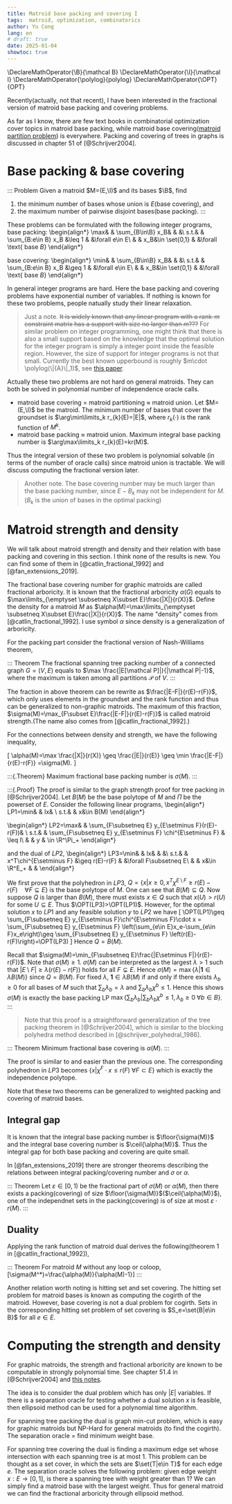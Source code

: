 ```yaml
---
title: Matroid base packing and covering I
tags:  matroid, optimization, combinatorics
author: Yu Cong
lang: en
# draft: true
date: 2025-01-04
showtoc: true
---
```


\DeclareMathOperator{\B}{\mathcal B}
\DeclareMathOperator{\I}{\mathcal I}
\DeclareMathOperator{\polylog}{polylog}
\DeclareMathOperator{\OPT}{OPT}

Recently(actually, not that recent), I have been interested in the fractional version of matroid base packing and covering problems.

As far as I know, there are few text books in combinatorial optimization cover topics in matroid base packing, while matroid base covering([matroid partition problem](https://en.wikipedia.org/wiki/Matroid_partitioning)) is everywhere.
Packing and covering of trees in graphs is discussed in chapter 51 of [@Schrijver2004].

# Base packing & base covering

::: Problem
Given a matroid $M=(E,\I)$ and its bases $\B$, find

1. the minimum number of bases whose union is $E$(base covering), and
2. the maximum number of pairwise disjoint bases(base packing).
:::

These problems can be formulated with the following integer programs,
base packing:
\begin{align*}
\max&   &   \sum_{B\in\B} x_B&            &   &\\
s.t.&   &   \sum_{B:e\in B} x_B &\leq 1   &   &\forall e\in E\\
    &   &              x_B&\in \set{0,1}  &   &\forall \text{ base $B$}
\end{align*}

base covering:
\begin{align*}
\min&   & \sum_{B\in\B} x_B&            &   &\\
s.t.&   & \sum_{B:e\in B} x_B &\geq 1   &   &\forall e\in E\\
    &   &            x_B&\in \set{0,1}  &   &\forall \text{ base $B$}
\end{align*}

In general integer programs are hard. Here the base packing and covering problems have
exponential number of variables. If nothing is known for these two problems, people 
natually study their linear relaxation.

> Just a note. ~~It is widely known that any linear program with a rank-$m$ constraint matrix has a support with size no larger than $m$???~~ For similar problem on integer programming,
> one might think that there is also a small support based on the knowledge that the optimal 
> solution for the integer program is simply a integer point inside the feasible region.
> However, the size of support for integer programs is not that small. Currently the best known 
> upperbound is roughly $m\cdot \polylog(\|{A}\|_1)$, see [this paper](https://drops.dagstuhl.de/storage/00lipics/lipics-vol283-isaac2023/LIPIcs.ISAAC.2023.13/LIPIcs.ISAAC.2023.13.pdf).

Actually these two problems are not hard on general matroids. 
They can both be solved in polynomial number of independence oracle calls.

- matroid base covering = matroid partitioning ≈ matroid union. Let $M=(E,\I)$ be the matroid. The minimum number of bases that cover the groundset is $\arg\min\limits_k r_{k}(E)=|E|$, where $r_{k}(\cdot)$ is the rank function of $M^k$.
- matroid base packing ≈ matroid union. Maximum integral base packing number is $\arg\max\limits_k r_{k}(E)=kr(M)$.

Thus the integral version of these two problem is polynomial solvable (in terms of the number of oracle calls) since matroid union is tractable. We will discuss computing the fractional version later.

> Another note. The base covering number may be much larger than the base packing number, since $E-B_k$ may not be independent for $M$. ($B_k$ is the union of bases in the optimal packing)

# Matroid strength and density

We will talk about matroid strength and density and their relation with base packing and covering in this section. 
I think none of the results is new. You can find some of them in [@catlin_fractional_1992] and [@fan_extensions_2019].

The fractional base covering number for graphic matroids are called fractional arboricity. It is known that the fractional arboricity $\alpha(G)$ equals to $\max\limits_{\emptyset \subsetneq X\subset E}\frac{|X|}{r(X)}$. Define the density for a matroid $M$ as $\alpha(M)=\max\limits_{\emptyset \subsetneq X\subset E}\frac{|X|}{r(X)}$. The name "density" comes from [@catlin_fractional_1992]. I use symbol $\alpha$ since density is a generalization of arboricity.

For the packing part consider the fractional version of Nash-Williams theorem,

::: Theorem
The fractional spanning tree packing number of a connected graph $G=(V,E)$ equals to $\max \frac{|E[\mathcal P]|}{|\mathcal P|-1}$, where the maximum is taken among all partitions $\mathcal P$ of $V$.
:::

The fraction in above theorem can be rewrite as $\frac{|E-F|}{r(E)-r(F)}$, which only uses elements in the groundset and the rank function and thus can be generalized to non-graphic matroids. The maximum of this fraction, $\sigma(M)=\max_{F\subset E}\frac{|E-F|}{r(E)-r(F)}$ is called matroid strength.(The name also comes from [@catlin_fractional_1992].)

For the connections between density and strength, we have the following inequality,

\[
\alpha(M)=\max \frac{|X|}{r(X)} \geq \frac{|E|}{r(E)} \geq \min \frac{|E-F|}{r(E)-r(F)} =\sigma(M).
\]

:::{.Theorem}
Maximum fractional base packing number is $\sigma(M)$.
:::

:::{.Proof}
The proof is similar to the graph strength proof for tree packing in [@Schrijver2004].
Let $B(M)$ be the base polytope of $M$ and $\Pi$ be the powerset of $E$.
Consider the following linear programs,
\begin{align*}
LP1=\min&   &    lx&  \\
    s.t.&   &    x&\in B(M)
\end{align*}

\begin{align*}
LP2=\max&   & \sum_{F\subsetneq E} y_{E\setminus F}(r(E)-r(F))&  \\
    s.t.&   & \sum_{F\subsetneq E} y_{E\setminus F} \chi^{E\setminus F} & \leq l\\
        &   &    y & \in \R^\Pi_+
\end{align*}

and the dual of $LP2$,
\begin{align*}
    LP3=\min&   &    lx&                                    &   &\\
        s.t.&   &    x^T\chi^{E\setminus F} &\geq r(E)-r(F) &   &\forall F\subsetneq E\\
            &   &           x&\in \R^E_+                    &   &
\end{align*}  

We first prove that the polyhedron in $LP3$, $Q=\{ x | x\geq 0,x^T\chi^{E\setminus F} \geq r(E)-r(F) \quad \forall F\subsetneq E\}$ is the base polytope of $M$. One can see that $B(M)\subseteq Q$. Now suppose $Q$ is larger than $B(M)$, there must exists $x\in Q$ such that $x(U)>r(U)$ for some $U\subseteq E$. Thus $\OPT(LP3)>\OPT(LP1)$. However, for the optimal solution $x$ to $LP1$ and any feasible solution $y$ to $LP2$ we have
\[
  \OPT(LP1)\geq \sum_{F\subsetneq E} y_{E\setminus F}\chi^{E\setminus F}\cdot x = \sum_{F\subsetneq E} y_{E\setminus F} \left(\sum_{e\in E}x_e-\sum_{e\in F}x_e\right)\geq \sum_{F\subsetneq E} y_{E\setminus F} \left(r(E)-r(F)\right)=\OPT(LP3)
\]
Hence $Q=B(M)$.

Recall that $\sigma(M)=\min_{F\subsetneq E}\frac{|E\setminus F|}{r(E)-r(F)}$. 
Note that $\sigma(M)\geq 1$. 
$\sigma(M)$ can be interpreted as the largest $\lambda>1$ such that $|E\setminus F| \geq \lambda(r(E)-r(F))$ holds for all $F\subsetneq E$.
Hence $\sigma(M)=\max \{\lambda | \mathbf 1\in \lambda B(M)\}$ since $Q=B(M)$. 
For fixed $\lambda$, $\mathbf 1 \in \lambda B(M)$ if and only if there exists $\lambda_b\geq 0$ for all bases of $M$ such that $\sum_b \lambda_b=\lambda$ and $\sum_b \lambda_b \chi^b\leq 1$. Hence this shows $\sigma(M)$ is exactly the base packing LP $\max\{\sum_b{\lambda_b}| \sum_{b}\lambda_b\chi^b\leq 1,\lambda_b\geq 0\;\forall b\in B\}$.
:::

> Note that this proof is a straightforward generalization of the tree packing theorem in [@Schrijver2004], which is similar to the blocking polyhedra method described in [@schrijver_polyhedral_1986].

::: Theorem
Minimum fractional base covering is $\alpha(M)$.
:::

The proof is similar to and easier than the previous one. The corresponding polyhedron in $LP3$ becomes $\{x|\chi^{F}\cdot x\leq r(F)\; \forall F\subset E\}$ which is exactly the independence polytope.

Note that these two theorems can be generalized to weighted packing and covering of matroid bases.

## Integral gap

It is known that the integral base packing number is $\floor{\sigma(M)}$ and the integral base covering number is $\ceil{\alpha(M)}$. Thus the integral gap for both base packing and covering are quite small.

In [@fan_extensions_2019] there are stronger theorems describing the relations between integral packing/covering number and $\sigma$ or $\alpha$. 

::: Theorem
Let $\varepsilon\in [0,1)$ be the fractional part of $\sigma(M)$ or $\alpha(M)$, then there exists a packing(covering) of size $\floor{\sigma(M)}$($\ceil{\alpha(M)}$), one of the independnet sets in the packing(covering) is of size at most $\varepsilon\cdot r(M)$.
:::

## Duality

Applying the rank function of matroid dual derives the following(theorem 1 in [@catlin_fractional_1992]),

::: Theorem
For matroid $M$ without any loop or coloop,
\[\sigma(M^*)=\frac{\alpha(M)}{\alpha(M)-1}\]
:::

Another relation worth noting is hitting set and set covering. The hitting set problem for matroid bases is known as computing the cogirth of the matroid. However, base covering is not a dual problem for cogirth. Sets in the corresponding hitting set problem of set covering is $S_e=\set{B|e\in B}$ for all $e\in E$.

# Computing the strength and density

For graphic matroids, the strength and fractional arboricity are known to be computable in strongly polynomial time. See chapter 51.4 in [@Schrijver2004] and [this notes](https://courses.grainger.illinois.edu/cs598csc/fa2024/Notes/lec-tree-packing.pdf).

The idea is to consider the dual problem which has only $|E|$ variables. If there is a separation oracle for testing whether a dual solution $x$ is feasible, then ellipsoid method can be used for a polynomial time algorithm.

For spanning tree packing the dual is graph min-cut problem, which is easy for graphic matroids but NP-Hard for general matroids (to find the cogirth). The separation oracle = find minimum weight base.

For spanning tree covering the dual is finding a maximum edge set whose intersection with each spanning tree is at most 1. This problem can be thought as a set cover, in which the sets are $\set{T|e\in T}$ for each edge $e$. The separation oracle solves the following problem: given edge weight $x:E\to [0,1]$, is there a spanning tree with weight greater than 1? We can simply find a matroid base with the largest weight. Thus for general matroid we can find the fractional arboricity through ellipsoid method.